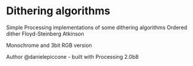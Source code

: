 # Dithering algorithms
Simple Processing implementations of some dithering algorithms
	Ordered dither
	Floyd-Steinberg
	Atkinson

Monochrome and 3bit RGB version

Author @danielepiccone - built with Processing 2.0b8

